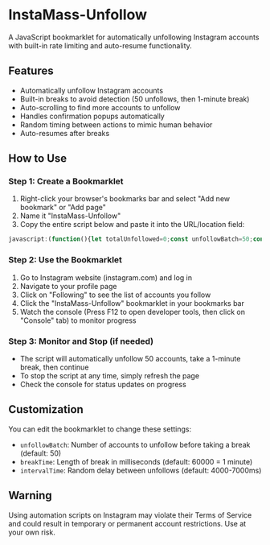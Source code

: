 # InstaMass-Unfollow

A JavaScript bookmarklet for automatically unfollowing Instagram accounts with built-in rate limiting and auto-resume functionality.

## Features

- Automatically unfollow Instagram accounts
- Built-in breaks to avoid detection (50 unfollows, then 1-minute break)
- Auto-scrolling to find more accounts to unfollow
- Handles confirmation popups automatically
- Random timing between actions to mimic human behavior
- Auto-resumes after breaks

## How to Use

### Step 1: Create a Bookmarklet

1. Right-click your browser's bookmarks bar and select "Add new bookmark" or "Add page"
2. Name it "InstaMass-Unfollow"
3. Copy the entire script below and paste it into the URL/location field:

```javascript
javascript:(function(){let totalUnfollowed=0;const unfollowBatch=50;const breakTime=60000;const intervalTime=Math.floor(Math.random()*(7000-4000)+4000);const popupDelay=2000;let noButtonsCount=0;const scrollDown=()=>{window.scrollBy(0,500);console.log("Scrolled down to load more profiles")};const handleUnfollowProcess=()=>{let buttons=document.querySelectorAll('button');let followingButton=null;for(let btn of buttons){if(btn.innerText==='Following'||btn.innerText==='Unfollow'){followingButton=btn;break}}if(followingButton){followingButton.click();console.log("Clicked Following button, waiting for popup...");noButtonsCount=0;setTimeout(()=>{let confirmButtons=document.querySelectorAll('button');for(let btn of confirmButtons){if(btn.innerText==='Unfollow'||btn.innerText.includes('Unfollow')){btn.click();totalUnfollowed++;console.log(`Unfollowed ${totalUnfollowed} users total (${totalUnfollowed%unfollowBatch} in current batch)`);return true}}console.log("Couldn't find confirmation button in popup");return false},popupDelay);return true}noButtonsCount++;if(noButtonsCount>=3){scrollDown();noButtonsCount=0}return false};const startUnfollowing=()=>{let currentBatchCount=0;console.log("Starting new unfollowing batch...");const unfollowInterval=setInterval(()=>{currentBatchCount=totalUnfollowed%unfollowBatch;if(currentBatchCount>=unfollowBatch){clearInterval(unfollowInterval);console.log(`Unfollowed ${unfollowBatch} users in this batch. Taking a 1-minute break...`);setTimeout(()=>{console.log("Break finished. Automatically restarting...");startUnfollowing()},breakTime);return}handleUnfollowProcess()},intervalTime)};console.log(`Unfollowing script started with ${unfollowBatch} users per batch and ${breakTime/1000} second breaks...`);startUnfollowing()})();
```

### Step 2: Use the Bookmarklet

1. Go to Instagram website (instagram.com) and log in
2. Navigate to your profile page
3. Click on "Following" to see the list of accounts you follow
4. Click the "InstaMass-Unfollow" bookmarklet in your bookmarks bar
5. Watch the console (Press F12 to open developer tools, then click on "Console" tab) to monitor progress

### Step 3: Monitor and Stop (if needed)

- The script will automatically unfollow 50 accounts, take a 1-minute break, then continue
- To stop the script at any time, simply refresh the page
- Check the console for status updates on progress

## Customization

You can edit the bookmarklet to change these settings:
- `unfollowBatch`: Number of accounts to unfollow before taking a break (default: 50)
- `breakTime`: Length of break in milliseconds (default: 60000 = 1 minute)
- `intervalTime`: Random delay between unfollows (default: 4000-7000ms)

## Warning

Using automation scripts on Instagram may violate their Terms of Service and could result in temporary or permanent account restrictions. Use at your own risk.
